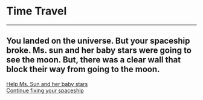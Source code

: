 # Time Travel
---
## You landed on the universe. But your spaceship broke. Ms. sun and her baby stars were going to see the moon. But, there was a clear wall that block their way from going to the moon.  
  
[Help Ms. Sun and her baby stars](solution-2.md)  
[Continue fixing your spaceship](solution-1.md)  